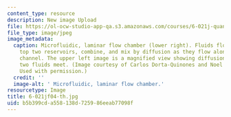 ```yaml
---
content_type: resource
description: New image Upload
file: https://ol-ocw-studio-app-qa.s3.amazonaws.com/courses/6-021j-quantitative-physiology-cells-and-tissues-fall-2004/b5b399cda558138d725986eeab77098f_6-021jf04-th.jpg
file_type: image/jpeg
image_metadata:
  caption: Microfluidic, laminar flow chamber (lower right). Fluids flow from the
    top two reservoirs, combine, and mix by diffusion as they flow along the center
    channel. The upper left image is a magnified view showing diffusion where the
    two fluids meet. (Image courtesy of Carlos Dorta-Quinones and Noel Reyes-Gonzalez.
    Used with permission.)
  credit: ''
  image-alt: ' Microfluidic, laminar flow chamber.'
resourcetype: Image
title: 6-021jf04-th.jpg
uid: b5b399cd-a558-138d-7259-86eeab77098f
---
```

